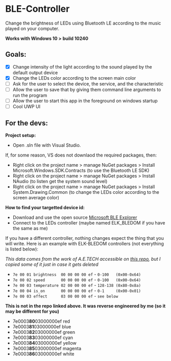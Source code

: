 # BLE-Controller
Change the brightness of LEDs using Bluetooth LE according to the music played on your computer.

**Works with Windows 10 > build 10240**

## Goals:

- [x] Change intensity of the light according to the sound played by the default output device
- [x] Change the LEDs color according to the screen main color
- [ ] Ask for the user to select the device, the service, and the characteristic
- [ ] Allow the user to save that by giving them command line arguments to run the program
- [ ] Allow the user to start this app in the foreground on windows startup
- [ ] Cool UWP UI

## For the devs:

**Project setup:**
- Open .sln file with Visual Studio.

If, for some reason, VS does not downlaod the required packages, then:
- Right click on the project name > manage NuGet packages > Install Microsoft.Windows.SDK.Contracts (to use the Bluetooth LE SDK)
- Right click on the project name > manage NuGet packages > Install NAudio (to listen get the system sound level)
- Right click on the project name > manage NuGet packages > Install System.Drawing.Common (to change the LEDs color according to the screen average color)

**How to find your targetted device id:**
- Download and use the open source [Microsoft BLE Explorer](https://www.microsoft.com/en-us/p/bluetooth-le-explorer/9n0ztkf1qd98?activetab=pivot:overviewtab)
- Connect to the LEDs controller (maybe named ELK_BLEDOM  if you have the same as me)

If you have a different controller, nothing changes expect the thing that you will write. Here is an example with ELK-BLEDOM controllers (not everything is listed below):

*This data comes from the work of A.E.TECH accessible on [this repo](https://github.com/arduino12/ble_rgb_led_strip_controller), but I copied some of it just in case it gets deleted*

- `7e 00 01 brightness  00 00 00 00 ef` - `0-100   (0x00-0x64)`
- `7e 00 02 speed       00 00 00 00 ef` - `0-100   (0x00-0x64)`
- `7e 00 03 temperature 02 00 00 00 ef` - `128-138 (0x80-0x8a)`
- `7e 00 04 is_on       00 00 00 00 ef` - `0-1     (0x00-0x01)`
- `7e 00 03 effect      03 00 00 00 ef` - `see below`

**This is not in the repo linked above. It was reverse engineered by me (so it may be different for you)**

- 7e0003**80**03000000ef red
- 7e0003**81**03000000ef blue
- 7e0003**82**03000000ef green
- 7e0003**83**03000000ef cyan
- 7e0003**84**03000000ef yellow
- 7e0003**85**03000000ef magenta
- 7e0003**86**03000000ef white